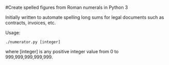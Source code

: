 #Create spelled figures from Roman numerals in Python 3

Initially written to automate spelling long sums for legal documents such as contracts, invoices, etc.

Usage:

`./numerator.py [integer]`

where [integer] is any positive integer value from 0 to 999,999,999,999,999.
